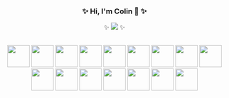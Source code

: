 <div align="center">
  <h3>✨ Hi, I'm Colin 👋 ✨</h3>
  ✨
  <a href="./UNLICENSE" target="blank"><img src="https://img.shields.io/github/stars/colinwilliams91?affiliations=OWNER%2CCOLLABORATOR&style=social"></img></a>
  ✨
</div>
<div>     
</div>
<br />
<p align="center">
  <img width=50 height=50 src="https://cdn.jsdelivr.net/gh/devicons/devicon/icons/typescript/typescript-original.svg" />
  <img width=50 height=50 src="https://cdn.jsdelivr.net/gh/devicons/devicon/icons/javascript/javascript-original.svg" />
  
  <img width=50 height=50 src="https://cdn.jsdelivr.net/gh/devicons/devicon/icons/react/react-original.svg" />
  <img width=50 height=50 src="https://cdn.jsdelivr.net/gh/devicons/devicon/icons/angularjs/angularjs-original.svg" />
  
  <img width=50 height=50 src="https://cdn.jsdelivr.net/gh/devicons/devicon/icons/nodejs/nodejs-original.svg" />
  <img width=50 height=50 src="https://cdn.jsdelivr.net/gh/devicons/devicon/icons/nestjs/nestjs-plain.svg" />
  
  <img width=50 height=50 src="https://cdn.jsdelivr.net/gh/devicons/devicon/icons/postgresql/postgresql-original.svg" />
  <img width=50 height=50 src="https://cdn.jsdelivr.net/gh/devicons/devicon/icons/mysql/mysql-original.svg" />
  <img width=50 height=50 src="https://cdn.jsdelivr.net/gh/devicons/devicon/icons/sequelize/sequelize-original.svg" />
  
  <img width=50 height=50 src="https://cdn.jsdelivr.net/gh/devicons/devicon/icons/mongodb/mongodb-original.svg" />
  
  <img width=50 height=50 src="https://cdn.jsdelivr.net/gh/devicons/devicon/icons/materialui/materialui-original.svg" />
  <img width=50 height=50 src="https://cdn.jsdelivr.net/gh/devicons/devicon/icons/tailwindcss/tailwindcss-plain.svg" />
  <img width=50 height=50 src="https://cdn.jsdelivr.net/gh/devicons/devicon/icons/bootstrap/bootstrap-original.svg" />
  <img width=50 height=50 src="https://cdn.jsdelivr.net/gh/devicons/devicon/icons/sass/sass-original.svg" />
  
  <img width=50 height=50 src="https://cdn.jsdelivr.net/gh/devicons/devicon/icons/docker/docker-original.svg" />
  <img width=50 height=50 src="https://cdn.jsdelivr.net/gh/devicons/devicon/icons/amazonwebservices/amazonwebservices-original.svg" />
  
  
</p>
<!--
**colinwilliams91/colinwilliams91** is a ✨ _special_ ✨ repository because its `README.md` (this file) appears on your GitHub profile.

Here are some ideas to get you started:

- 🔭 I’m currently working on ...
- 🌱 I’m currently learning ...
- 👯 I’m looking to collaborate on ...
- 🤔 I’m looking for help with ...
- 💬 Ask me about ...
- 📫 How to reach me: ...
- 😄 Pronouns: ...
- ⚡ Fun fact: ...
-->
